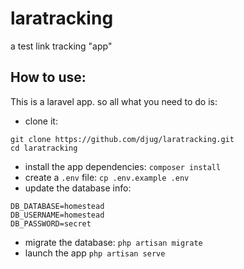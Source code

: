 # laratracking
a test link tracking "app"


## How to use:

This is a laravel app. so all what you need to do is:

 - clone it:
```
git clone https://github.com/djug/laratracking.git
cd laratracking
```
 -  install the app dependencies:
 `composer install`
 -  create a `.env` file:
 `cp .env.example .env`
 -  update the database info:
```
DB_DATABASE=homestead
DB_USERNAME=homestead
DB_PASSWORD=secret
```
-  migrate the database:
 `php artisan migrate`
- launch the app
 `php artisan serve`
